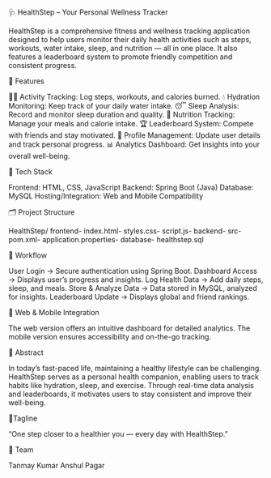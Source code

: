 🩺 HealthStep – Your Personal Wellness Tracker

HealthStep is a comprehensive fitness and wellness tracking application designed to help users monitor their daily health activities such as steps, workouts, water intake, sleep, and nutrition — all in one place. It also features a leaderboard system to promote friendly competition and consistent progress.

🚀 Features

🏃‍♂️ Activity Tracking: Log steps, workouts, and calories burned.
💧 Hydration Monitoring: Keep track of your daily water intake.
😴 Sleep Analysis: Record and monitor sleep duration and quality.
🥗 Nutrition Tracking: Manage your meals and calorie intake.
🏆 Leaderboard System: Compete with friends and stay motivated.
👤 Profile Management: Update user details and track personal progress.
📊 Analytics Dashboard: Get insights into your overall well-being.

🧩 Tech Stack

Frontend: HTML, CSS, JavaScript
Backend: Spring Boot (Java)
Database: MySQL
Hosting/Integration: Web and Mobile Compatibility

🗂️ Project Structure

HealthStep/
frontend-
index.html-
styles.css-
script.js-
backend-
src-
pom.xml-
application.properties-
database-
healthstep.sql

🔄 Workflow

User Login → Secure authentication using Spring Boot.
Dashboard Access → Displays user’s progress and insights.
Log Health Data → Add daily steps, sleep, and meals.
Store & Analyze Data → Data stored in MySQL, analyzed for insights.
Leaderboard Update → Displays global and friend rankings.

📱 Web & Mobile Integration

The web version offers an intuitive dashboard for detailed analytics.
The mobile version ensures accessibility and on-the-go tracking.

🧠 Abstract

In today’s fast-paced life, maintaining a healthy lifestyle can be challenging. HealthStep serves as a personal health companion, enabling users to track habits like hydration, sleep, and exercise. Through real-time data analysis and leaderboards, it motivates users to stay consistent and improve their well-being.

💬Tagline

“One step closer to a healthier you — every day with HealthStep.”

👥 Team

Tanmay Kumar
Anshul Pagar 


